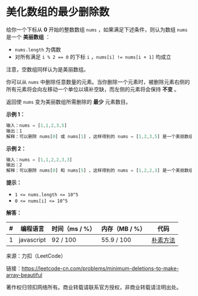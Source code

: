 # 美化数组的最少删除数

给你一个下标从 **0** 开始的整数数组 `nums` ，如果满足下述条件，则认为数组 `nums` 是一个 **美丽数组** ：

- `nums.length` 为偶数
- 对所有满足 `i % 2 == 0` 的下标 `i` ，`nums[i] != nums[i + 1]` 均成立

注意，空数组同样认为是美丽数组。

你可以从 `nums` 中删除任意数量的元素。当你删除一个元素时，被删除元素右侧的所有元素将会向左移动一个单位以填补空缺，而左侧的元素将会保持 **不变** 。

返回使 `nums` 变为美丽数组所需删除的 **最少** 元素数目。

**示例 1：**

``` javascript
输入：nums = [1,1,2,3,5]
输出：1
解释：可以删除 nums[0] 或 nums[1] ，这样得到的 nums = [1,2,3,5] 是一个美丽数组。可以证明，要想使 nums 变为美丽数组，至少需要删除 1 个元素。
```

**示例 2：**

``` javascript
输入：nums = [1,1,2,2,3,3]
输出：2
解释：可以删除 nums[0] 和 nums[5] ，这样得到的 nums = [1,2,2,3] 是一个美丽数组。可以证明，要想使 nums 变为美丽数组，至少需要删除 2 个元素。
```

**提示：**

- `1 <= nums.length <= 10^5`
- `0 <= nums[i] <= 10^5`

**解答：**

**#**|**编程语言**|**时间（ms / %）**|**内存（MB / %）**|**代码**
--|--|--|--|--
1|javascript|92 / 100|55.9 / 100|[朴素方法](./javascript/ac_v1.js)

来源：力扣（LeetCode）

链接：https://leetcode-cn.com/problems/minimum-deletions-to-make-array-beautiful

著作权归领扣网络所有。商业转载请联系官方授权，非商业转载请注明出处。
